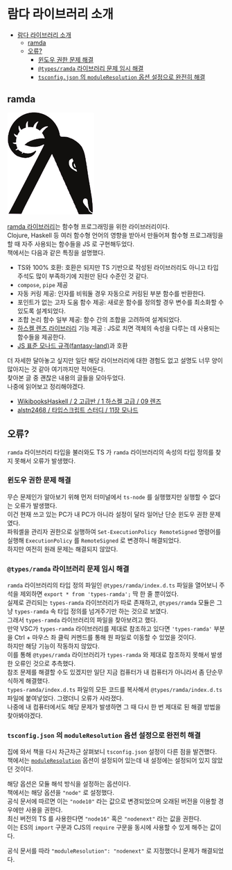 # 람다 라이브러리 소개

- [람다 라이브러리 소개](#람다-라이브러리-소개)
  - [ramda](#ramda)
  - [오류?](#오류)
    - [윈도우 권한 문제 해결](#윈도우-권한-문제-해결)
    - [`@types/ramda` 라이브러리 문제 임시 해결](#typesramda-라이브러리-문제-임시-해결)
    - [`tsconfig.json` 의 `moduleResolution` 옵션 설정으로 완전히 해결](#tsconfigjson-의-moduleresolution-옵션-설정으로-완전히-해결)

## ramda

![ramda 라이브러리 공식 로고](ramdaFilled_200x235.png)

[ramda 라이브러리](https://ramdajs.com/)는 함수형 프로그래밍을 위한 라이브러리이다.  
Clojure, Haskell 등 여러 함수형 언어의 영향을 받아서 만들어져 함수형 프로그래밍을 할 때 자주 사용되는 함수들을 JS 로 구현해두었다.  
책에서는 다음과 같은 특징을 설명했다.

- TS와 100% 호환: 호환은 되지만 TS 기반으로 작성된 라이브러리도 아니고 타입 주석도 많이 부족하기에 지원만 된다 수준인 것 같다.
- `compose`, `pipe` 제공
- 자동 커링 제공: 인자를 비워둘 경우 자동으로 커링된 부분 함수를 반환한다.
- 포인트가 없는 고차 도움 함수 제공: 새로운 함수를 정의할 경우 변수를 최소화할 수 있도록 설계되었다.
- 조합 논리 함수 일부 제공: 함수 간의 조합을 고려하여 설계되었다.
- [하스켈 렌즈 라이브러리](https://hackage.haskell.org/package/lens) 기능 제공 : JS로 치면 객체의 속성을 다루는 데 사용되는 함수들을 제공한다.
- [JS 표준 모나드 규격(fantasy-land)](https://github.com/fantasyland/fantasy-land)과 호환

더 자세한 달아놓고 싶지만 일단 해당 라이브러리에 대한 경험도 없고 설명도 너무 양이 많아지는 것 같아 여기까지만 적어둔다.  
찾아본 글 중 괜찮은 내용의 글들을 모아두었다.  
나중에 읽어보고 정리해야겠다.

- [WikibooksHaskell / 2 고급반 / 1 하스켈 고급 / 09 렌즈](https://wikidocs.net/4218)
- [alstn2468 / 타입스크립트 스터디 / 11장 모나드](https://github.com/alstn2468/typescript-programming-study/blob/master/Summary/ms/Chapter_11/11.md)

## 오류?

`ramda` 라이브러리 타입을 불러와도 TS 가 `ramda` 라이브러리의 속성의 타입 정의를 찾지 못해서 오류가 발생했다.

### 윈도우 권한 문제 해결

무슨 문제인가 알아보기 위해 먼저 터미널에서 `ts-node` 를 실행했지만 실행할 수 없다는 오류가 발생했다.  
이건 현재 쓰고 있는 PC가 내 PC가 아니라 설정이 달라 일어난 단순 윈도우 권한 문제였다.  
파워셸을 관리자 권한으로 실행하여 `Set-ExecutionPolicy RemoteSigned` 명령어를 실행해 `ExecutionPolicy` 를 `RemoteSigned` 로 변경하니 해결되었다.  
하지만 여전히 원래 문제는 해결되지 않았다.

### `@types/ramda` 라이브러리 문제 임시 해결

`ramda` 라이브러리의 타입 정의 파일인 `@types/ramda/index.d.ts` 파일을 열어보니 주석을 제외하면 `export * from 'types-ramda';` 딱 한 줄 뿐이었다.  
실제로 관리되는 `types-ramda` 라이브러리가 따로 존재하고, `@types/ramda` 모듈은 그냥 `types-ramda` 속 타입 정의를 넘겨주기만 하는 것으로 보였다.  
그래서 `types-ramda` 라이브러리의 파일을 찾아보려고 했다.  
만약 VSC가 `types-ramda` 라이브러리를 제대로 참조하고 있다면 `'types-ramda'` 부분을 Ctrl + 마우스 좌 클릭 커멘드를 통해 원 파일로 이동할 수 있었을 것이다.  
하지만 해당 기능이 작동하지 않았다.  
이를 통해 `@types/ramda` 라이브러리가 `types-ramda` 와 제대로 참조하지 못해서 발생한 오류인 것으로 추측했다.  
참조 문제를 해결할 수도 있겠지만 일단 지금 컴퓨터가 내 컴퓨터가 아니라서 좀 단순무식하게 해결했다.  
`types-ramda/index.d.ts` 파일의 모든 코드를 복사해서 `@types/ramda/index.d.ts` 파일에 붙여넣었다.
그랬더니 오류가 사라졌다.  
나중에 내 컴퓨터에서도 해당 문제가 발생하면 그 때 다시 한 번 제대로 된 해결 방법을 찾아봐야겠다.

### `tsconfig.json` 의 `moduleResolution` 옵션 설정으로 완전히 해결

집에 와서 책을 다시 차근차근 살펴보니 `tsconfig.json` 설정이 다른 점을 발견했다.  
책에서는 [`moduleResolution`](https://www.typescriptlang.org/tsconfig#moduleResolution) 옵션이 설정되어 있는데 내 설정에는 설정되어 있지 않았던 것이다.

해당 옵션은 모듈 해석 방식을 설정하는 옵션이다.  
책에서는 해당 옵션을 `"node"` 로 설정했다.  
공식 문서에 따르면 이는 `"node10"` 라는 값으로 변경되었으며 오래된 버전을 이용할 경우에만 사용을 권한다.  
최신 버전의 TS 를 사용한다면 `"node16"` 혹은 `"nodenext"` 라는 값을 권한다.  
이는 ES의 `import` 구문과 CJS의 `require` 구문을 동시에 사용할 수 있게 해주는 값이다.

공식 문서를 따라 `"moduleResolution": "nodenext"` 로 지정했더니 문제가 해결되었다.
